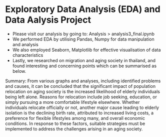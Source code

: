 # Exploratory Data Analysis (EDA) and Data Aalysis Project

- Please visit our analysis by going to: Analysis > analysis3_final.ipynb 
- We performed EDA by utilising Pandas, Numpy for data manipulation and analysis
- We also employed Seaborn, Matplotlib for effective visualisation of data characteristics
- Lastly, we researched on migration and aging society in thailand, and found interesting and concerning points which can be summarised as below.

Summary: From various graphs and analyses, including identified problems and causes, it can be concluded that the significant impact of population relocation on aging society is the increased likelihood of elderly individuals being left alone. Reasons for relocation include job seeking, education, or simply pursuing a more comfortable lifestyle elsewhere. Whether individuals relocate officially or not, another major cause leading to elderly isolation is the declining birth rate, attributed to increased living costs, a preference for flexible lifestyles among many, and overall economic conditions. In response to these factors, suitable strategies must be implemented to address the challenges arising in an aging society.